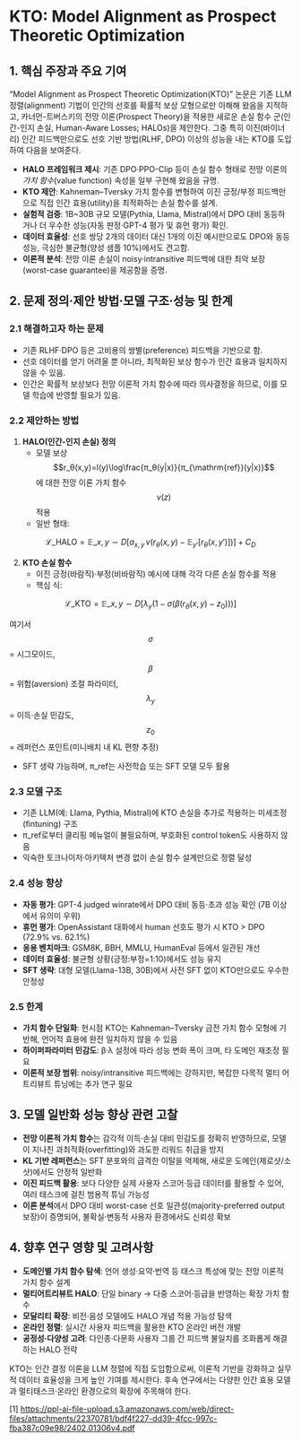 # KTO: Model Alignment as Prospect Theoretic Optimization

## 1. 핵심 주장과 주요 기여  
“Model Alignment as Prospect Theoretic Optimization(KTO)” 논문은 기존 LLM 정렬(alignment) 기법이 인간의 선호를 확률적 보상 모형으로만 이해해 왔음을 지적하고, 카너먼-트버스키의 전망 이론(Prospect Theory)을 적용한 새로운 손실 함수 군(인간-인지 손실, Human-Aware Losses; HALOs)을 제안한다. 그중 특히 이진(바이너리) 인간 피드백만으로도 선호 기반 방법(RLHF, DPO) 이상의 성능을 내는 KTO를 도입하여 다음을 보여준다.

- **HALO 프레임워크 제시**: 기존 DPO·PPO-Clip 등이 손실 함수 형태로 전망 이론의 *가치 함수*(value function) 속성을 일부 구현해 왔음을 규명.  
- **KTO 제안**: Kahneman–Tversky 가치 함수를 변형하여 이진 긍정/부정 피드백만으로 직접 인간 효용(utility)을 최적화하는 손실 함수를 설계.  
- **실험적 검증**: 1B~30B 규모 모델(Pythia, Llama, Mistral)에서 DPO 대비 동등하거나 더 우수한 성능(자동 판정·GPT-4 평가 및 휴먼 평가) 확인.  
- **데이터 효율성**: 선호 쌍당 2개의 데이터 대신 1개의 이진 예시만으로도 DPO와 동등 성능, 극심한 불균형(양성 샘플 10%)에서도 견고함.  
- **이론적 분석**: 전망 이론 손실이 noisy·intransitive 피드백에 대한 최악 보장(worst-case guarantee)을 제공함을 증명.  

## 2. 문제 정의·제안 방법·모델 구조·성능 및 한계  

### 2.1 해결하고자 하는 문제  
- 기존 RLHF·DPO 등은 고비용의 쌍별(preference) 피드백을 기반으로 함.  
- 선호 데이터를 얻기 어려울 뿐 아니라, 최적화된 보상 함수가 인간 효용과 일치하지 않을 수 있음.  
- 인간은 확률적 보상보다 전망 이론적 가치 함수에 따라 의사결정을 하므로, 이를 모델 학습에 반영할 필요가 있음.  

### 2.2 제안하는 방법  
1. **HALO(인간-인지 손실) 정의**  
   - 모델 보상 $$r_θ(x,y)=l(y)\log\frac{π_θ(y|x)}{π_{\mathrm{ref}}(y|x)}$$ 에 대한 전망 이론 가치 함수 $$v(z)$$ 적용  
   - 일반 형태:  

$$
       \mathcal{L}\_{\mathrm{HALO}}
       = \mathbb{E}\_{x,y\sim D}\bigl[a_{x,y}\,v\bigl(r_θ(x,y)-\mathbb{E}_{y'}[r_θ(x,y')]\bigr)\bigr]+C_D
     $$

2. **KTO 손실 함수**  
   - 이진 긍정(바람직)·부정(비바람직) 예시에 대해 각각 다른 손실 함수를 적용  
   - 핵심 식:  

$$
       \mathcal{L}\_{\mathrm{KTO}}
       =\mathbb{E}\_{x,y\sim D}\bigl[\lambda_y\bigl(1 - \sigma\bigl(\beta(r_θ(x,y)-z_0)\bigr)\bigr)\bigr]
     $$
     
여기서  
     $$\sigma$$ = 시그모이드,  
     $$\beta$$ = 위험(aversion) 조절 파라미터,  
     $$\lambda_y$$ = 이득·손실 민감도,  
     $$z_0$$ = 레퍼런스 포인트(미니배치 내 KL 편향 추정)  
   - SFT 생략 가능하며, π_ref는 사전학습 또는 SFT 모델 모두 활용  

### 2.3 모델 구조  
- 기존 LLM(예: Llama, Pythia, Mistral)에 KTO 손실을 추가로 적용하는 미세조정(fin­tuning) 구조  
- π_ref로부터 클리핑 메뉴얼이 불필요하며, 부호화된 control token도 사용하지 않음  
- 익숙한 토크나이저·아키텍처 변경 없이 손실 함수 설계만으로 정렬 달성  

### 2.4 성능 향상  
- **자동 평가**: GPT-4 judged winrate에서 DPO 대비 동등·초과 성능 확인 (7B 이상에서 유의미 우위)  
- **휴먼 평가**: OpenAssistant 대화에서 human 선호도 평가 시 KTO > DPO (72.9% vs. 62.1%)  
- **응용 벤치마크**: GSM8K, BBH, MMLU, HumanEval 등에서 일관된 개선  
- **데이터 효율성**: 불균형 상황(긍정:부정=1:10)에서도 성능 유지  
- **SFT 생략**: 대형 모델(Llama-13B, 30B)에서 사전 SFT 없이 KTO만으로도 우수한 안정성  

### 2.5 한계  
- **가치 함수 단일화**: 현시점 KTO는 Kahneman–Tversky 금전 가치 함수 모형에 기반해, 언어적 효용에 완전 일치하지 않을 수 있음  
- **하이퍼파라미터 민감도**: β·λ 설정에 따라 성능 변화 폭이 크며, 타 도메인 재조정 필요  
- **이론적 보장 범위**: noisy/intransitive 피드백에는 강하지만, 복잡한 다목적 멀티 어트리뷰트 튜닝에는 추가 연구 필요  

## 3. 모델 일반화 성능 향상 관련 고찰  
- **전망 이론적 가치 함수**는 감각적 이득·손실 대비 민감도를 정확히 반영하므로, 모델이 지나친 과최적화(overfitting)와 과도한 리워드 취급을 방지  
- **KL 기반 레퍼런스**는 SFT 분포와의 급격한 이탈을 억제해, 새로운 도메인(제로샷/소샷)에서도 안정적 일반화  
- **이진 피드백 활용**: 보다 다양한 실제 사용자 스코어·등급 데이터를 활용할 수 있어, 여러 태스크에 걸친 범용적 튜닝 가능성  
- **이론 분석**에서 DPO 대비 worst-case 선호 일관성(majority-preferred output 보장)이 증명되어, 불확실·변동적 사용자 환경에서도 신뢰성 확보  

## 4. 향후 연구 영향 및 고려사항  
- **도메인별 가치 함수 탐색**: 언어 생성·요약·번역 등 태스크 특성에 맞는 전망 이론적 가치 함수 설계  
- **멀티어트리뷰트 HALO**: 단일 binary → 다중 스코어·등급을 반영하는 확장 가치 함수  
- **모달리티 확장**: 비전·음성 모델에도 HALO 개념 적용 가능성 탐색  
- **온라인 정렬**: 실시간 사용자 피드백을 활용한 KTO 온라인 버전 개발  
- **공정성·다양성 고려**: 다인종·다문화 사용자 그룹 간 피드백 불일치를 조화롭게 해결하는 HALO 전략  

KTO는 인간 결정 이론을 LLM 정렬에 직접 도입함으로써, 이론적 기반을 강화하고 실무적 데이터 효율성을 크게 높인 기여를 제시한다. 후속 연구에서는 다양한 인간 효용 모델과 멀티태스크·온라인 환경으로의 확장에 주목해야 한다.

[1] https://ppl-ai-file-upload.s3.amazonaws.com/web/direct-files/attachments/22370781/bdf4f227-dd39-4fcc-997c-fba387c09e98/2402.01306v4.pdf
